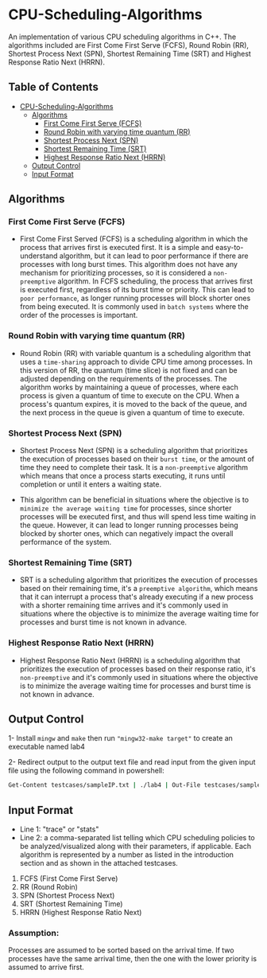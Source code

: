 # CPU-Scheduling-Algorithms
An implementation of various CPU scheduling algorithms in C++. The algorithms included are First Come First Serve (FCFS), Round Robin (RR), Shortest Process Next (SPN), Shortest Remaining Time (SRT) and Highest Response Ratio Next (HRRN).

## Table of Contents
- [CPU-Scheduling-Algorithms](#cpu-scheduling-algorithms)
  - [Algorithms](#algorithms)
    - [First Come First Serve (FCFS)](#first-come-first-serve-fcfs)
    - [Round Robin with varying time quantum (RR)](#round-robin-with-varying-time-quantum-rr)
    - [Shortest Process Next (SPN)](#shortest-process-next-spn)
    - [Shortest Remaining Time (SRT)](#shortest-remaining-time-srt)
    - [Highest Response Ratio Next (HRRN)](#highest-response-ratio-next-hrrn)
  - [Output Control](#output-control)
  - [Input Format](#input-format)

## Algorithms

### First Come First Serve (FCFS)
- First Come First Served (FCFS) is a scheduling algorithm in which the process that arrives first is executed first. It is a simple and easy-to-understand algorithm, but it can lead to poor performance if there are processes with long burst times. This algorithm does not have any mechanism for prioritizing processes, so it is considered a `non-preemptive` algorithm. In FCFS scheduling, the process that arrives first is executed first, regardless of its burst time or priority. This can lead to `poor performance`, as longer running processes will block shorter ones from being executed. It is commonly used in `batch systems` where the order of the processes is important.

### Round Robin with varying time quantum (RR)
- Round Robin (RR) with variable quantum is a scheduling algorithm that uses a `time-sharing` approach to divide CPU time among processes. In this version of RR, the quantum (time slice) is not fixed and can be adjusted depending on the requirements of the processes. The algorithm works by maintaining a queue of processes, where each process is given a quantum of time to execute on the CPU. When a process's quantum expires, it is moved to the back of the queue, and the next process in the queue is given a quantum of time to execute.

### Shortest Process Next (SPN)
- Shortest Process Next (SPN) is a scheduling algorithm that prioritizes the execution of processes based on their `burst time`, or the amount of time they need to complete their task. It is a `non-preemptive` algorithm which means that once a process starts executing, it runs until completion or until it enters a waiting state.

- This algorithm can be beneficial in situations where the objective is to `minimize the average waiting time` for processes, since shorter processes will be executed first, and thus will spend less time waiting in the queue. However, it can lead to longer running processes being blocked by shorter ones, which can negatively impact the overall performance of the system.

### Shortest Remaining Time (SRT)
- SRT is a scheduling algorithm that prioritizes the execution of processes based on their remaining time, it's a `preemptive algorithm`, which means that it can interrupt a process that's already executing if a new process with a shorter remaining time arrives and it's commonly used in situations where the objective is to minimize the average waiting time for processes and burst time is not known in advance.

### Highest Response Ratio Next (HRRN)

- Highest Response Ratio Next (HRRN) is a scheduling algorithm that prioritizes the execution of processes based on their response ratio, it's `non-preemptive` and it's commonly used in situations where the objective is to minimize the average waiting time for processes and burst time is not known in advance.

## Output Control
1- Install `mingw` and `make` then run `"mingw32-make target"` to create an executable named lab4

2- Redirect output to the output text file and read input from the given input file using the following command in powershell:
```bash
Get-Content testcases/sampleIP.txt | ./lab4 | Out-File testcases/sampleOP.txt
```

## Input Format
- Line 1: "trace" or "stats"
- Line 2: a comma-separated list telling which CPU scheduling policies to be analyzed/visualized along with
their parameters, if applicable. Each algorithm is represented by a number as listed in the
introduction section and as shown in the attached testcases.

 1. FCFS (First Come First Serve)
 2. RR (Round Robin)
 3. SPN (Shortest Process Next)
 4. SRT (Shortest Remaining Time)
 5. HRRN (Highest Response Ratio Next)

### Assumption:
  Processes are assumed to be sorted based on the arrival time. If two processes have the same arrival time, then the one with the lower priority is assumed to arrive first.
